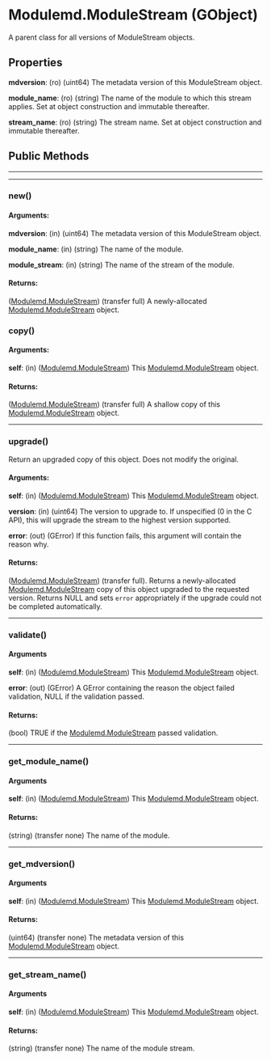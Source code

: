 # Modulemd.ModuleStream (GObject)
A parent class for all versions of ModuleStream objects.

## Properties

__mdversion__: (ro) (uint64) The metadata version of this ModuleStream object.

__module_name__: (ro) (string) The name of the module to which this stream applies. Set at object construction and immutable thereafter.

__stream_name__: (ro) (string) The stream name. Set at object construction and immutable thereafter.

## Public Methods

---
---
### new()
#### Arguments:
__mdversion__: (in) (uint64) The metadata version of this ModuleStream object.

__module_name__: (in) (string) The name of the module.

__module_stream__: (in) (string) The name of the stream of the module.

#### Returns:
([Modulemd.ModuleStream](Modulemd.ModuleStream.md)) (transfer full) A newly-allocated [Modulemd.ModuleStream](Modulemd.ModuleStream.md) object.


### copy()
#### Arguments:
__self__: (in) ([Modulemd.ModuleStream](Modulemd.ModuleStream.md)) This [Modulemd.ModuleStream](Modulemd.ModuleStream.md) object.

#### Returns:
([Modulemd.ModuleStream](Modulemd.ModuleStream.md)) (transfer full) A shallow copy of this [Modulemd.ModuleStream](Modulemd.ModuleStream.md) object.

---
### upgrade()
Return an upgraded copy of this object. Does not modify the original.

#### Arguments:
__self__: (in) ([Modulemd.ModuleStream](Modulemd.ModuleStream.md)) This [Modulemd.ModuleStream](Modulemd.ModuleStream.md) object.

__version__: (in) (uint64) The version to upgrade to. If unspecified (0 in the C API), this will upgrade the stream to the highest version supported.

__error__: (out) (GError) If this function fails, this argument will contain the reason why.

#### Returns:
([Modulemd.ModuleStream](Modulemd.ModuleStream.md)) (transfer full). Returns a newly-allocated [Modulemd.ModuleStream](Modulemd.ModuleStream.md) copy of this object upgraded to the requested version. Returns NULL and sets `error` appropriately if the upgrade could not be completed automatically.

---
### validate()

#### Arguments
__self__: (in) ([Modulemd.ModuleStream](Modulemd.ModuleStream.md)) This [Modulemd.ModuleStream](Modulemd.ModuleStream.md) object.

__error__: (out) (GError) A GError containing the reason the object failed validation, NULL if the validation passed.

#### Returns:
(bool) TRUE if the [Modulemd.ModuleStream](Modulemd.ModuleStream.md) passed validation.


---
### get_module_name()

#### Arguments
__self__: (in) ([Modulemd.ModuleStream](Modulemd.ModuleStream.md)) This [Modulemd.ModuleStream](Modulemd.ModuleStream.md) object.

#### Returns:
(string) (transfer none) The name of the module.

---
### get_mdversion()

#### Arguments
__self__: (in) ([Modulemd.ModuleStream](Modulemd.ModuleStream.md)) This [Modulemd.ModuleStream](Modulemd.ModuleStream.md) object.

#### Returns:
(uint64) (transfer none) The metadata version of this [Modulemd.ModuleStream](Modulemd.ModuleStream.md) object.

---
### get_stream_name()

#### Arguments
__self__: (in) ([Modulemd.ModuleStream](Modulemd.ModuleStream.md)) This [Modulemd.ModuleStream](Modulemd.ModuleStream.md) object.

#### Returns:
(string) (transfer none) The name of the module stream.
